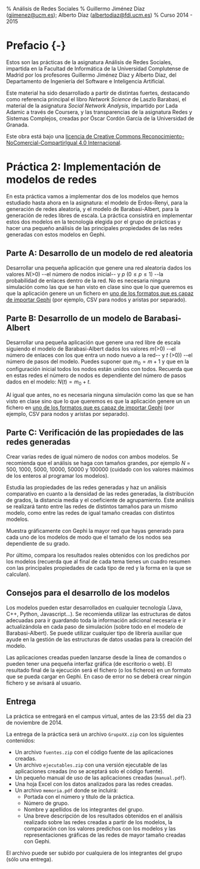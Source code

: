 % Análisis de Redes Sociales
% Guillermo Jiménez Díaz (gjimenez@ucm.es); Alberto Díaz (albertodiaz@fdi.ucm.es)
% Curso 2014 - 2015

# Prefacio {-}

Estos son las prácticas de la asignatura Análisis de Redes Sociales, impartida en la Facultad de Informática de la Universidad Complutense de Madrid por los profesores Guillermo Jiménez Díaz y Alberto Díaz, del Departamento de Ingeniería del Software e Inteligencia Artificial.

Este material ha sido desarrollado a partir de distintas fuertes, destacando como referencia principal el libro _Network Science_ de Laszlo Barabasi, el material de la asignatura _Social Network Analysis_, impartido por Lada Adamic a través de Coursera, y las transparencias de la asignatura Redes y Sistemas Complejos, creadas por Óscar Cordón García de la Universidad de Granada.

Este obra está bajo una [licencia de Creative Commons Reconocimiento-NoComercial-CompartirIgual 4.0 Internacional](http://creativecommons.org/licenses/by-nc-sa/4.0/).

# Práctica 2: Implementación de modelos de redes

En esta práctica vamos a implementar dos de los modelos que hemos estudiado hasta ahora en la asignatura: el modelo de Erdos-Renyi, para la generación de redes aleatoria, y el modelo de Barabasi-Albert, para la generación de redes libres de escala. La práctica consistirá en implementar estos dos modelos en la tecnología elegida por el grupo de prácticas y hacer una pequeño análisis de las principales propiedades de las redes generadas con estos modelos en Gephi.






## Parte A: Desarrollo de un modelo de red aleatoria

Desarrollar una pequeña aplicación que genere una red aleatoria dados los valores $N$(>0) --el número de nodos inicial-- y $p$ ($0 \leq p \leq 1$) --la probabilidad de enlaces dentro de la red. No es necesaria ninguna simulación como las que se han visto en clase sino que lo que queremos es que la aplicación genere un un fichero en [uno de los formatos que es capaz de importar Gephi](http://gephi.github.io/users/supported-graph-formats/) (por ejemplo, CSV para nodos y aristas por separado). 

## Parte B: Desarrollo de un modelo de Barabasi-Albert

Desarrollar una pequeña aplicación que genere una red libre de escala siguiendo el modelo de Barabasi-Albert dados los valores $m$(>0) --el número de enlaces con los que entra un nodo nuevo a la red-- y $t$ (>0)) --el número de pasos del modelo. Puedes suponer que $m_0 = m+1$ y que en la configuración inicial todos los nodos están unidos con todos. Recuerda que en estas redes el número de nodos es dependiente del número de pasos dados en el modelo: $N(t) = m_0 + t$.

Al igual que antes, no es necesaria ninguna simulación como las que se han visto en clase sino que lo que queremos es que la aplicación genere un un fichero en [uno de los formatos que es capaz de importar Gephi](http://gephi.github.io/users/supported-graph-formats/) (por ejemplo, CSV para nodos y aristas por separado). 

## Parte C: Verificación de las propiedades de las redes generadas

Crear varias redes de igual número de nodos con ambos modelos. Se recomienda que el análisis se haga con tamaños grandes, por ejemplo $N$ = 500, 1000, 5000, 10000, 50000 y 100000 (cuidado con los valores máximos de los enteros al programar los modelos).

Estudia las propiedades de las redes generadas y haz un análisis comparativo en cuanto a la densidad de las redes generadas, la distribución de grados, la distancia media y el coeficiente de agrupamiento. Este análisis se realizará tanto entre las redes de distintos tamaños para un mismo modelo, como entre las redes de igual tamaño creadas con distintos modelos.

Muestra gráficamente con Gephi la mayor red que hayas generado para cada uno de los modelos de modo que el tamaño de los nodos sea dependiente de su grado. 

Por último, compara los resultados reales obtenidos con los predichos por los modelos (recuerda que al final de cada tema tienes un cuadro resumen con las principales propiedades de cada tipo de red y la forma en la que se calculan).

## Consejos para el desarrollo de los modelos

Los modelos pueden estar desarrollados en cualquier tecnología (Java, C++, Python, Javascript...). Se recomienda utilizar las estructuras de datos adecuadas para ir guardando toda la información adicional necesaria e ir actualizándola en cada paso de simulación (sobre todo en el modelo de Barabasi-Albert). Se puede utilizar cualquier tipo de librería auxiliar que ayude en la gestión de las estructuras de datos usadas para la creación del modelo.

Las aplicaciones creadas pueden lanzarse desde la línea de comandos o pueden tener una pequeña interfaz gráfica (de escritorio o web). El resultado final de la ejecución será el fichero (o los ficheros) en un formato que se pueda cargar en Gephi. En caso de error no se deberá crear ningún fichero y se avisará al usuario.

## Entrega

La práctica se entregará en el campus virtual, antes de las 23:55 del día 23 de noviembre de 2014. 

La entrega de la práctica será un archivo `GrupoXX.zip` con los siguientes contenidos:

* Un archivo `fuentes.zip` con el código fuente de las aplicaciones creadas.
* Un archivo `ejecutables.zip` con una versión ejecutable de las aplicaciones creadas (no se aceptará solo el código fuente).
* Un pequeño manual de uso de las aplicaciones creadas (`manual.pdf`).
* Una hoja Excel con los datos analizados para las redes creadas.
* Un archivo `memoria.pdf` donde se incluirá:
    - Portada con el número y título de la práctica.
    - Número de grupo.
    - Nombre y apellidos de los integrantes del grupo.
    - Una breve descripción de los resultados obtenidos en el análisis realizado sobre las redes creadas a partir de los modelos, la comparación con los valores predichos con los modelos y las representaciones gráficas de las redes de mayor tamaño creadas con Gephi.

El archivo puede ser subido por cualquiera de los integrantes del grupo (sólo una entrega).
